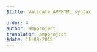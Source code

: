 ```yaml
---
$title: Validate AMPHTML syntax

order: 4
author: ampproject
translator: ampproject
$date: 11-09-2018
---
```


